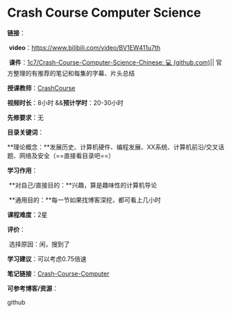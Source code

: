 # Crash Course Computer Science

**链接**：

​	**video**：https://www.bilibili.com/video/BV1EW411u7th

​	**课件**：[1c7/Crash-Course-Computer-Science-Chinese: :computer: (github.com)](https://github.com/1c7/crash-course-computer-science-chinese)|| 官方整理的有推荐的笔记和每集的字幕、片头总结

**授课教师**：[CrashCourse](https://space.bilibili.com/290704043)

**视频时长**：8小时 &&**预计学时**：20-30小时

**先修要求**：无

**目录关键词**：

​	**理论概念：**发展历史、计算机硬件、编程发展、XX系统、计算机前沿/交叉话题、网络及安全（==直接看目录吧==）

**学习作用**：

​	**对自己/直接目的：**兴趣，算是趣味性的计算机导论

​	**通用目的：**每一节如果找博客深挖，都可看上几小时

**课程难度**：2星

**评价**：

​	选择原因：闲，搜到了

**学习建议**：可以考虑0.75倍速

**笔记链接**：[Crash-Course-Computer ](https://flyastar.top/2030/06/28/Crash-Course-Computer/)

**可参考博客/资源**：

github